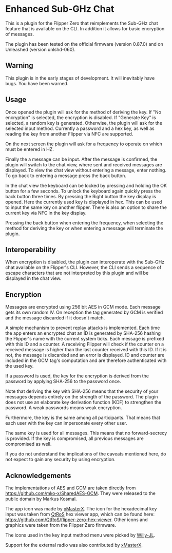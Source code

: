 # Enhanced Sub-GHz Chat

This is a plugin for the Flipper Zero that reimplements the Sub-GHz chat
feature that is available on the CLI. In addition it allows for basic
encryption of messages.

The plugin has been tested on the official firmware (version 0.87.0) and on
Unleashed (version unlshd-060).

## Warning

This plugin is in the early stages of development. It will inevitably have
bugs. You have been warned.

## Usage

Once opened the plugin will ask for the method of deriving the key. If
"No encryption" is selected, the encryption is disabled. If "Generate Key" is
selected, a random key is generated. Otherwise, the plugin will ask for the
selected input method. Currently a password and a hex key, as well as reading
the key from another Flipper via NFC are supported.

On the next screen the plugin will ask for a frequency to operate on which must
be entered in HZ.

Finally the a message can be input. After the message is confirmed, the plugin
will switch to the chat view, where sent and received messages are displayed.
To view the chat view without entering a message, enter nothing. To go back to
entering a message press the back button.

In the chat view the keyboard can be locked by pressing and holding the OK
button for a few seconds. To unlock the keyboard again quickly press the back
button three times. By pressing the Right button the key display is opened.
Here the currently used key is displayed in hex. This can be used to input the
same key on another flipper. There is also an option to share the current key
via NFC in the key display.

Pressing the back button when entering the frequency, when selecting the method
for deriving the key or when entering a message will terminate the plugin.

## Interoperability

When encryption is disabled, the plugin can interoperate with the Sub-GHz chat
available on the Flipper's CLI. However, the CLI sends a sequence of escape
characters that are not interpreted by this plugin and will be displayed in the
chat view.

## Encryption

Messages are encrypted using 256 bit AES in GCM mode. Each message gets its own
random IV. On reception the tag generated by GCM is verified and the message
discarded if it doesn't match.

A simple mechanism to prevent replay attacks is implemented. Each time the app
enters an encrypted chat an ID is generated by SHA-256 hashing the Flipper's
name with the current system ticks. Each message is prefixed with this ID and a
counter. A receiving Flipper will check if the counter on a received message is
higher than the last counter received with this ID. If it is not, the message
is discarded and an error is displayed. ID and counter are included in the GCM
tag's computation and are therefore authenticated with the used key.

If a password is used, the key for the encryption is derived from the password
by applying SHA-256 to the password once.

Note that deriving the key with SHA-256 means that the security of your
messages depends entirely on the strength of the password. The plugin does not
use an elaborate key derivation function (KDF) to strengthen the password. A
weak passwords means weak encryption.

Furthermore, the key is the same among all participants. That means that each
user with the key can impersonate every other user.

The same key is used for all messages. This means that no forward-secrecy is
provided. If the key is compromised, all previous messages are compromised as
well.

If you do not understand the implications of the caveats mentioned here, do not
expect to gain any security by using encryption.

## Acknowledgements

The implementations of AES and GCM are taken directly from
https://github.com/mko-x/SharedAES-GCM. They were released to the public domain
by Markus Kosmal.

The app icon was made by [xMasterX](https://github.com/xMasterX). The icon for
the hexadecimal key input was taken from [QtRoS](https://github.com/QtRoS) hex
viewer app, which can be found here:
https://github.com/QtRoS/flipper-zero-hex-viewer. Other icons and graphics were
taken from the Flipper Zero firmware.

The icons used in the key input method menu were picked by
[Willy-JL](https://github.com/Willy-JL).

Support for the external radio was also contributed by
[xMasterX](https://github.com/xMasterX).
